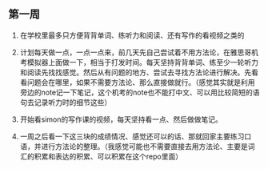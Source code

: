 ## 第一周

1. 在学校里最多只方便背背单词、练听力和阅读、还有写作的看视频之类的

2. 计划每天做一点，一点一点来，前几天先自己尝试着不用方法论，在雅思哥机考模拟器上面做一下，相当于打发时间。每天坚持背背单词、练至少一轮听力和阅读先找找感觉。然后从有问题的地方、尝试去寻找方法论进行解决。先看看问题会在哪里，如果不需要方法论、那么直接做就行。（感觉其实就是利用旁边的note记一下笔记，这个机考的note也不能打中文、可以用比较简短的语句去记录听力时的细节这些）

3. 开始看simon的写作课的视频，每天坚持看一点、然后做做笔记。

4. 一周之后看一下这三块的成绩情况、感觉还可以的话、那就回家主要练习口语，并进行方法论的整理。（我感觉可能也不需要直接去用方法论、主要是词汇的积累和表达的积累、可以积累在这个repo里面）